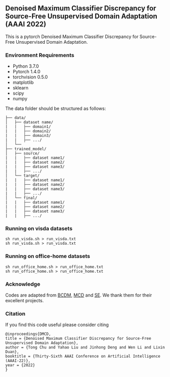 ## Denoised Maximum Classifier Discrepancy for Source-Free Unsupervised Domain Adaptation (AAAI 2022)

This is a pytorch Denoised Maximum Classifier Discrepancy for Source-Free Unsupervised Domain Adaptation.

### Environment Requirements
- Python 3.7.0
- Pytorch 1.4.0
- torchvision 0.5.0
- matplotlib
- sklearn
- scipy
- numpy

The data folder should be structured as follows:

```
├── data/
│   ├── dataset name/     
|   |   ├── domain1/
|   |   ├── domain2/
|   |   ├── domain3/
|   |   ├── .../
│   └── 
├── trained_model/
│   ├── source/     
|   |   ├── dataset name1/
|   |   ├── dataset name2/
|   |   ├── dataset name3/
|   |   ├── .../
│   └── target/
|   |   ├── dataset name1/
|   |   ├── dataset name2/
|   |   ├── dataset name3/
|   |   ├── .../
│   └── final/
|   |   ├── dataset name1/
|   |   ├── dataset name2/
|   |   ├── dataset name3/
|   |   ├── .../
```

### Running on visda datasets
```
sh run_visda.sh > run_visda.txt 
sh run_visda.sh > run_visda.txt 
```

### Running on office-home datasets
```
sh run_office_home.sh > run_office_home.txt 
sh run_office_home.sh > run_office_home.txt
```

### Acknowledge
Codes are adapted from [BCDM](https://github.com/BIT-DA/BCDM.git), [MCD](https://github.com/mil-tokyo/MCD_DA.git) and [SE](https://github.com/Britefury/self-ensemble-visual-domain-adapt.git). We thank them for their excellent projects.


### Citation
If you find this code useful please consider citing
```
@inproceedings{DMCD,
title = {Denoised Maximum Classifier Discrepancy for Source-Free Unsupervised Domain Adaptation},
author = {Tong Chu and Yahao Liu and Jinhong Deng and Wen Li and Lixin Duan},
booktitle = {Thirty-Sixth AAAI Conference on Artificial Intelligence (AAAI-22)},    
year = {2022}
}
```
